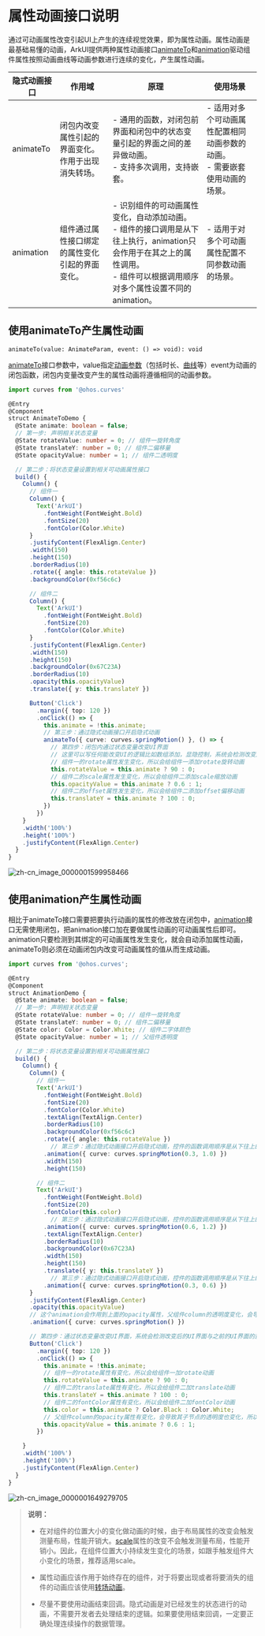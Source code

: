 # 属性动画接口说明


通过可动画属性改变引起UI上产生的连续视觉效果，即为属性动画。属性动画是最基础易懂的动画，ArkUI提供两种属性动画接口[animateTo](../reference/arkui-ts/ts-explicit-animation.md)和[animation](../reference/arkui-ts/ts-animatorproperty.md)驱动组件属性按照动画曲线等动画参数进行连续的变化，产生属性动画。


| 隐式动画接口 | 作用域 | 原理 | 使用场景 |
| -------- | -------- | -------- | -------- |
| animateTo | 闭包内改变属性引起的界面变化。<br/>作用于出现消失转场。 | -&nbsp;通用的函数，对闭包前界面和闭包中的状态变量引起的界面之间的差异做动画。<br/>-&nbsp;支持多次调用，支持嵌套。 | -&nbsp;适用对多个可动画属性配置相同动画参数的动画。<br/>-&nbsp;需要嵌套使用动画的场景。 |
| animation | 组件通过属性接口绑定的属性变化引起的界面变化。 | -&nbsp;识别组件的可动画属性变化，自动添加动画。<br/>-&nbsp;组件的接口调用是从下往上执行，animation只会作用于在其之上的属性调用。<br/>-&nbsp;组件可以根据调用顺序对多个属性设置不同的animation。 | -&nbsp;适用于对多个可动画属性配置不同参数动画的场景。 |


## 使用animateTo产生属性动画


```
animateTo(value: AnimateParam, event: () => void): void
```

[animateTo](../reference/arkui-ts/ts-explicit-animation.md)接口参数中，value指定[动画参数](../reference/arkui-ts/ts-explicit-animation.md#animateparam%E5%AF%B9%E8%B1%A1%E8%AF%B4%E6%98%8E)（包括时长、[曲线](../reference/apis/js-apis-curve.md#ohoscurves-%E6%8F%92%E5%80%BC%E8%AE%A1%E7%AE%97)等）event为动画的闭包函数，闭包内变量改变产生的属性动画将遵循相同的动画参数。


```ts
import curves from '@ohos.curves'

@Entry
@Component
struct AnimateToDemo {
  @State animate: boolean = false;
  // 第一步: 声明相关状态变量
  @State rotateValue: number = 0; // 组件一旋转角度
  @State translateY: number = 0; // 组件二偏移量
  @State opacityValue: number = 1; // 组件二透明度

  // 第二步：将状态变量设置到相关可动画属性接口
  build() {
    Column() {
      // 组件一
      Column() {
        Text('ArkUI')
          .fontWeight(FontWeight.Bold)
          .fontSize(20)
          .fontColor(Color.White)
      }
      .justifyContent(FlexAlign.Center)
      .width(150)
      .height(150)
      .borderRadius(10)
      .rotate({ angle: this.rotateValue })
      .backgroundColor(0xf56c6c)

      // 组件二
      Column() {
        Text('ArkUI')
          .fontWeight(FontWeight.Bold)
          .fontSize(20)
          .fontColor(Color.White)
      }
      .justifyContent(FlexAlign.Center)
      .width(150)
      .height(150)
      .backgroundColor(0x67C23A)
      .borderRadius(10)
      .opacity(this.opacityValue)
      .translate({ y: this.translateY })

      Button('Click')
        .margin({ top: 120 })
        .onClick(() => {
          this.animate = !this.animate;
          // 第三步：通过隐式动画接口开启隐式动画
          animateTo({ curve: curves.springMotion() }, () => {
            // 第四步：闭包内通过状态变量改变UI界面
            // 这里可以写任何能改变UI的逻辑比如数组添加，显隐控制，系统会检测改变后的UI界面与之前的UI界面的差异，对有差异的部分添加动画
            // 组件一的rotate属性发生变化，所以会给组件一添加rotate旋转动画
            this.rotateValue = this.animate ? 90 : 0;
            // 组件二的scale属性发生变化，所以会给组件二添加scale缩放动画
            this.opacityValue = this.animate ? 0.6 : 1;
            // 组件二的offset属性发生变化，所以会给组件二添加offset偏移动画
            this.translateY = this.animate ? 100 : 0;
          })
        })
    }
    .width('100%')
    .height('100%')
    .justifyContent(FlexAlign.Center)
  }
}
```

![zh-cn_image_0000001599958466](figures/zh-cn_image_0000001599958466.gif)


## 使用animation产生属性动画

相比于animateTo接口需要把要执行动画的属性的修改放在闭包中，[animation](../reference/arkui-ts/ts-animatorproperty.md)接口无需使用闭包，把animation接口加在要做属性动画的可动画属性后即可。animation只要检测到其绑定的可动画属性发生变化，就会自动添加属性动画，animateTo则必须在动画闭包内改变可动画属性的值从而生成动画。


```ts
import curves from '@ohos.curves';

@Entry
@Component
struct AnimationDemo {
  @State animate: boolean = false;
  // 第一步: 声明相关状态变量
  @State rotateValue: number = 0; // 组件一旋转角度
  @State translateY: number = 0; // 组件二偏移量
  @State color: Color = Color.White; // 组件二字体颜色
  @State opacityValue: number = 1; // 父组件透明度

  // 第二步：将状态变量设置到相关可动画属性接口
  build() {
    Column() {
      Column() {
        // 组件一
        Text('ArkUI')
          .fontWeight(FontWeight.Bold)
          .fontSize(20)
          .fontColor(Color.White)
          .textAlign(TextAlign.Center)
          .borderRadius(10)
          .backgroundColor(0xf56c6c)
          .rotate({ angle: this.rotateValue })
            // 第三步：通过隐式动画接口开启隐式动画，控件的函数调用顺序是从下往上的，这个animation会作用到上面的rotate属性
          .animation({ curve: curves.springMotion(0.3, 1.0) })
          .width(150)
          .height(150)

        // 组件二
        Text('ArkUI')
          .fontWeight(FontWeight.Bold)
          .fontSize(20)
          .fontColor(this.color)
            // 第三步：通过隐式动画接口开启隐式动画，控件的函数调用顺序是从下往上的，这个animation会作用到上面的fontColor属性
          .animation({ curve: curves.springMotion(0.6, 1.2) })
          .textAlign(TextAlign.Center)
          .borderRadius(10)
          .backgroundColor(0x67C23A)
          .width(150)
          .height(150)
          .translate({ y: this.translateY })
            // 第三步：通过隐式动画接口开启隐式动画，控件的函数调用顺序是从下往上的，这个animation会作用到上面的translate属性
          .animation({ curve: curves.springMotion(0.3, 0.6) })
      }
      .justifyContent(FlexAlign.Center)
      .opacity(this.opacityValue)
      // 这个animation会作用到上面的opacity属性，父组件column的透明度变化，会导致其子节点的透明度也变化，所以这里会给column和其子节点的透明度属性都加动画
      .animation({ curve: curves.springMotion() })

      // 第四步：通过状态变量改变UI界面，系统会检测改变后的UI界面与之前的UI界面的差异，对有差异的部分添加动画
      Button('Click')
        .margin({ top: 120 })
        .onClick(() => {
          this.animate = !this.animate;
          // 组件一的rotate属性有变化，所以会给组件一加rotate动画
          this.rotateValue = this.animate ? 90 : 0;
          // 组件二的translate属性有变化，所以会给组件二加translate动画
          this.translateY = this.animate ? 100 : 0;
          // 组件二的fontColor属性有变化，所以会给组件二加fontColor动画
          this.color = this.animate ? Color.Black : Color.White;
          // 父组件column的opacity属性有变化，会导致其子节点的透明度也变化，所以这里会给column和其子节点的透明度属性都加动画
          this.opacityValue = this.animate ? 0.6 : 1;
        })

    }
    .width('100%')
    .height('100%')
    .justifyContent(FlexAlign.Center)
  }
}
```

![zh-cn_image_0000001649279705](figures/zh-cn_image_0000001649279705.gif)

> **说明：**
> - 在对组件的位置大小的变化做动画的时候，由于布局属性的改变会触发测量布局，性能开销大。[scale](../reference/arkui-ts/ts-universal-attributes-transformation.md)属性的改变不会触发测量布局，性能开销小。因此，在组件位置大小持续发生变化的场景，如跟手触发组件大小变化的场景，推荐适用scale。
> 
> - 属性动画应该作用于始终存在的组件，对于将要出现或者将要消失的组件的动画应该使用[转场动画](arkts-transition-overview.md)。
> 
> - 尽量不要使用动画结束回调。隐式动画是对已经发生的状态进行的动画，不需要开发者去处理结束的逻辑。如果要使用结束回调，一定要正确处理连续操作的数据管理。
